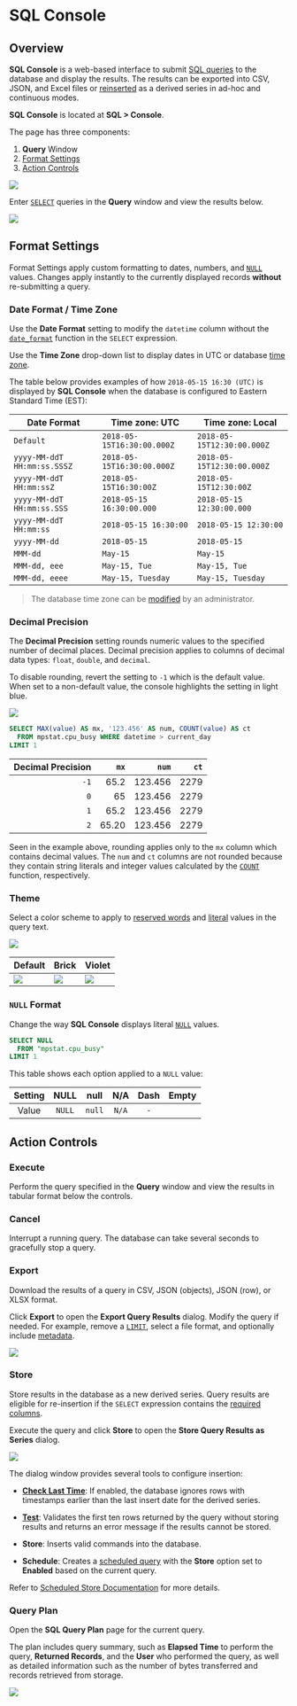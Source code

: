 # SQL Console

## Overview

**SQL Console** is a web-based interface to submit [SQL queries](../sql/README.md) to the database and display the results. The results can be exported into CSV, JSON, and Excel files or [reinserted](#store) as a derived series in ad-hoc and continuous modes.

**SQL Console** is located at **SQL > Console**.

The page has three components:

1. **Query** Window
2. [Format Settings](#format-settings)
3. [Action Controls](#action-controls)

![](./images/sql_console.png)

Enter [`SELECT`](README.md#select-expression) queries in the **Query** window and view the results below.

![](./images/query-result1.png)

## Format Settings

Format Settings apply custom formatting to dates, numbers, and [`NULL`](README.md#null) values. Changes apply instantly to the currently displayed records **without** re-submitting a query.

### Date Format / Time Zone

Use the **Date Format** setting to modify the `datetime` column without the [`date_format`](examples/datetime-format.md) function in the `SELECT` expression.

Use the **Time Zone** drop-down list to display dates in UTC or database [time zone](../administration/timezone.md).

The table below provides examples of how `2018-05-15 16:30 (UTC)` is displayed by **SQL Console** when the database is configured to Eastern Standard Time (EST):

**Date Format** | **Time zone: UTC** | **Time zone: Local**
---|---|---
`Default` | `2018-05-15T16:30:00.000Z` | `2018-05-15T12:30:00.000Z`
`yyyy-MM-ddT HH:mm:ss.SSSZ` | `2018-05-15T16:30:00.000Z` | `2018-05-15T12:30:00.000Z`
`yyyy-MM-ddT HH:mm:ssZ` | `2018-05-15T16:30:00Z` | `2018-05-15T12:30:00Z`
`yyyy-MM-ddT HH:mm:ss.SSS` | `2018-05-15 16:30:00.000` | `2018-05-15 12:30:00.000`
`yyyy-MM-ddT HH:mm:ss` | `2018-05-15 16:30:00` | `2018-05-15 12:30:00`
`yyyy-MM-dd` | `2018-05-15` | `2018-05-15`
`MMM-dd` | `May-15` | `May-15`
`MMM-dd, eee` | `May-15, Tue` | `May-15, Tue`
`MMM-dd, eeee` | `May-15, Tuesday` | `May-15, Tuesday`

> The database time zone can be [modified](../administration/timezone.md) by an administrator.

### Decimal Precision

The **Decimal Precision** setting rounds numeric values to the specified number of decimal places. Decimal precision applies to columns of decimal data types: `float`, `double`, and `decimal`.

To disable rounding, revert the setting to `-1` which is the default value. When set to a non-default value, the console highlights the setting in light blue.

![](./images/decimal-precision.png)

```sql
SELECT MAX(value) AS mx, '123.456' AS num, COUNT(value) AS ct
  FROM mpstat.cpu_busy WHERE datetime > current_day
LIMIT 1
```

Decimal Precision | `mx` | `num` | `ct`
---:|---:|---:|---:
`-1` | 65.2 | 123.456 | 2279
`0` | 65 | 123.456 | 2279
`1` | 65.2 | 123.456 | 2279
`2` | 65.20 | 123.456 | 2279

Seen in the example above, rounding applies only to the `mx` column which contains decimal values. The `num` and `ct` columns are not rounded because they contain string literals and integer values calculated by the [`COUNT`](README.md#aggregation-functions) function, respectively.

### Theme

Select a color scheme to apply to [reserved words](README.md#reserved-words) and [literal](README.md#literals) values in the query text.

![](./images/theme.png)

 Default | Brick | Violet
---|---|---
 ![](./images/default.png) | ![](./images/brick.png) | ![](./images/violet.png) |

### `NULL` Format

Change the way **SQL Console** displays literal [`NULL`](README.md#null) values.

```sql
SELECT NULL
  FROM "mpstat.cpu_busy"
LIMIT 1
```

This table shows each option applied to a `NULL` value:

Setting | NULL | null | N/A | Dash | Empty |
:------:|:----:|:----:|:---:|:----:|:-----:|
Value   |`NULL`|`null`|`N/A`|  `-` |       |

## Action Controls

### Execute

Perform the query specified in the **Query** window and view the results in tabular format below the controls.

### Cancel

Interrupt a running query. The database can take several seconds to gracefully stop a query.

### Export

Download the results of a query in CSV, JSON (objects), JSON (row), or XLSX format.

Click **Export** to open the **Export Query Results** dialog. Modify the query if needed. For example, remove a [`LIMIT`](README.md#limiting), select a file format, and optionally include [metadata](scheduled-sql-metadata.md#sql-report-metadata).

![](./images/export1.png)

### Store

Store results in the database as a new derived series. Query results are eligible for re-insertion if the `SELECT` expression contains the [required columns](scheduled-sql-store.md#required-columns).

Execute the query and click **Store** to open the **Store Query Results as Series** dialog.

![](./images/query_store.png)

The dialog window provides several tools to configure insertion:

* [**Check Last Time**](scheduled-sql-store.md#duplicates): If enabled, the database ignores rows with timestamps earlier than the last insert date for the derived series.

* [**Test**](scheduled-sql-store.md#validation): Validates the first ten rows returned by the query without storing results and returns an error message if the results cannot be stored.

* **Store**: Inserts valid commands into the database.

* **Schedule**: Creates a [scheduled query](scheduled-sql.md) with the **Store** option set to **Enabled** based on the current query.

Refer to [Scheduled Store Documentation](scheduled-sql-store.md) for more details.

### Query Plan

Open the **SQL Query Plan** page for the current query.

The plan includes query summary, such as **Elapsed Time** to perform the query, **Returned Records**, and the **User** who performed the query, as well as detailed information such as the number of bytes transferred and records retrieved from storage.

![](./images/query-plan.png)
